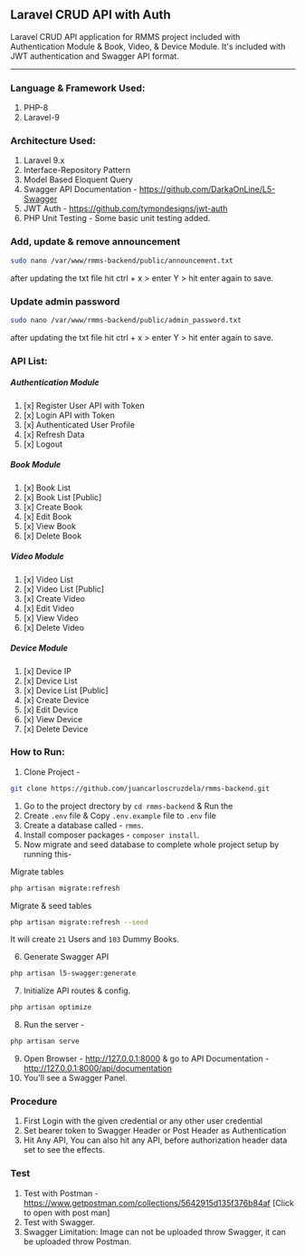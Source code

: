 ## Laravel CRUD API with Auth
Laravel CRUD API application for RMMS project included with Authentication Module & Book, Video, & Device Module. It's included with JWT authentication and Swagger API format.

----

### Language & Framework Used:
1. PHP-8
1. Laravel-9

### Architecture Used:
1. Laravel 9.x
1. Interface-Repository Pattern
1. Model Based Eloquent Query
1. Swagger API Documentation - https://github.com/DarkaOnLine/L5-Swagger
1. JWT Auth - https://github.com/tymondesigns/jwt-auth
1. PHP Unit Testing - Some basic unit testing added.

### Add, update & remove announcement
```bash
sudo nano /var/www/rmms-backend/public/announcement.txt
```
after updating the txt file hit ctrl + x > enter Y > hit enter again to save.
### Update admin password
```bash
sudo nano /var/www/rmms-backend/public/admin_password.txt
```
after updating the txt file hit ctrl + x > enter Y > hit enter again to save.
### API List:
##### Authentication Module
1. [x] Register User API with Token
1. [x] Login API with Token
1. [x] Authenticated User Profile
1. [x] Refresh Data
1. [x] Logout

##### Book Module
1. [x] Book List
1. [x] Book List [Public]
1. [x] Create Book
1. [x] Edit Book
1. [x] View Book
1. [x] Delete Book

##### Video Module
1. [x] Video List
1. [x] Video List [Public]
1. [x] Create Video
1. [x] Edit Video
1. [x] View Video
1. [x] Delete Video

##### Device Module
1. [x] Device IP
1. [x] Device List
1. [x] Device List [Public]
1. [x] Create Device
1. [x] Edit Device
1. [x] View Device
1. [x] Delete Device

### How to Run:
1. Clone Project - 

```bash
git clone https://github.com/juancarloscruzdela/rmms-backend.git
```
1. Go to the project drectory by `cd rmms-backend` & Run the
2. Create `.env` file & Copy `.env.example` file to `.env` file
3. Create a database called - `rmms`.
4. Install composer packages - `composer install`.
5. Now migrate and seed database to complete whole project setup by running this-

Migrate tables
``` bash
php artisan migrate:refresh
```
Migrate & seed tables
``` bash
php artisan migrate:refresh --seed
```
It will create `21` Users and `103` Dummy Books.

6. Generate Swagger API
``` bash
php artisan l5-swagger:generate
```
7. Initialize API routes & config.
``` bash
php artisan optimize
```
8. Run the server -
``` bash
php artisan serve
```
9. Open Browser -
http://127.0.0.1:8000 & go to API Documentation -
http://127.0.0.1:8000/api/documentation
10. You'll see a Swagger Panel.


### Procedure
1. First Login with the given credential or any other user credential
1. Set bearer token to Swagger Header or Post Header as Authentication
1. Hit Any API, You can also hit any API, before authorization header data set to see the effects.

### Test
1. Test with Postman - https://www.getpostman.com/collections/5642915d135f376b84af [Click to open with post man]
1. Test with Swagger.
1. Swagger Limitation: Image can not be uploaded throw Swagger, it can be uploaded throw Postman.
